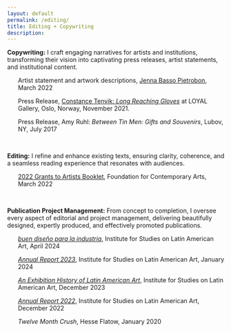 ```yaml
---
layout: default
permalink: /editing/
title: Editing + Copywriting
description:
---
```

<p><b>Copywriting:</b> I craft engaging narratives for artists and institutions, transforming their vision into captivating press releases, artist statements, and institutional content.</p>  

<p style="margin-left: 25px;">Artist statement and artwork descriptions, <a href="http://www.jennabassopietrobon.com/" target="_blank" rel="noopener">Jenna Basso Pietrobon</a>, March 2022</p>
<p style="margin-left: 25px;">Press Release, <a href="https://www.loyalgallery.com/exhibitions/long-reaching-gloves/" target="_blank" rel="noopener">Constance Tenvik: <i>Long Reaching Gloves</i></a> at LOYAL Gallery, Oslo, Norway, November 2021.</p>
<p style="margin-left: 25px;">Press Release, Amy Ruhl: <i>Between Tin Men: Gifts and Souvenirs</i>, Lubov, NY, July 2017</p>

<br>

<p><b>Editing:</b> I refine and enhance existing texts, ensuring clarity, coherence, and a seamless reading experience that resonates with audiences.</p>
<p style="margin-left: 25px;"><a href="https://www.foundationforcontemporaryarts.org/recipients/?year=2022&page=1" target="_blank" rel="noopener">2022 Grants to Artists Booklet</a>, Foundation for Contemporary Arts, March 2022</p>

<br>

<p><b>Publication Project Management:</b> From concept to completion, I oversee every aspect of editorial and project management, delivering beautifully designed, expertly produced, and effectively promoted publications.</p>

<p style="margin-left: 25px;"><a href="https://islaa.org/bookshop/buen-diseno-para-la-industria" target="_blank" rel="noopener"><i>buen diseño para la industria</i></a>, Institute for Studies on Latin American Art, April 2024</p>

<p style="margin-left: 25px;"><a href="https://islaa.cdn.prismic.io/islaa/2783101c-7018-4a08-9bba-468eadca36d5_ISLAA-Annual-Report_2023_F-6.pdf" target="_blank" rel="noopener"><i>Annual Report 2023</i></a>, Institute for Studies on Latin American Art, January 2024</p>

<p style="margin-left: 25px;"><a href="https://islaa.org/bookshop/an-exhibition-history-of-latin-american-art" target="_blank" rel="noopener"><i>An Exhibition History of Latin American Art</i></a>, Institute for Studies on Latin American Art, December 2023</p>

<p style="margin-left: 25px;"><a href="https://islaa.cdn.prismic.io/islaa/cadbc5ae-f193-45e0-a34b-3028fa4a8ff8_Annual-Report_2022.pdf" target="_blank" rel="noopener"><i>Annual Report 2022</i></a>, Institute for Studies on Latin American Art, December 2022</p>

<p style="margin-left: 25px;"><i>Twelve Month Crush</i>, Hesse Flatow, January 2020</p>
